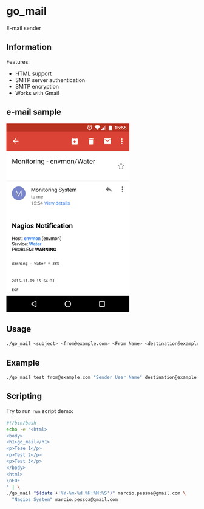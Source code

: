 # go_mail
E-mail sender

## Information

Features:
- HTML support
- SMTP server authentication
- SMTP encryption
- Works with Gmail

## e-mail sample

![sample](Documents/Pictures/Screenshot_20151109-155549.png)

## Usage
``` sh
./go_mail <subject> <from@example.com> <From Name> <destination@example.com>
```

## Example
``` sh
./go_mail test from@example.com "Sender User Name" destination@example.com
```

## Scripting
Try to run `run` script demo:
``` sh
#!/bin/bash
echo -e "<html>
<body>
<h1>go_mail</h1>
<p>Tese 1</p>
<p>Test 2</p>
<p>Test 3</p>
</body>
<html>
\nEOF
" | \
./go_mail "$(date +'%Y-%m-%d %H:%M:%S')" marcio.pessoa@gmail.com \
  "Nagios System" marcio.pessoa@gmail.com
```

